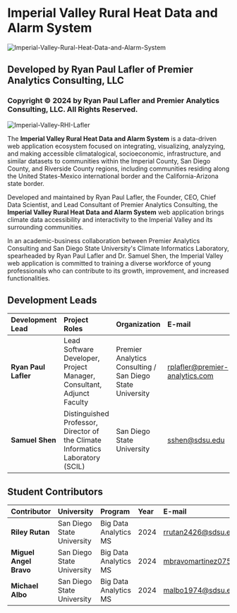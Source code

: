 # Imperial Valley Rural Heat Data and Alarm System

![Imperial-Valley-Rural-Heat-Data-and-Alarm-System](https://github.com/user-attachments/assets/73860703-997e-4005-a38a-0eceb09c427b)


## Developed by Ryan Paul Lafler of Premier Analytics Consulting, LLC

### Copyright © 2024 by Ryan Paul Lafler and Premier Analytics Consulting, LLC. All Rights Reserved.

![Imperial-Valley-RHI-Lafler](https://github.com/user-attachments/assets/a51ec2f1-f08b-4247-9db4-f291789225d0)

The **Imperial Valley Rural Heat Data and Alarm System** is a data-driven web application ecosystem focused on integrating, visualizing, analyzying, and making accessible climatalogical, socioeconomic, infrastructure, and similar datasets to communities within the Imperial County, San Diego County, and Riverside County regions, including communities residing along the United States-Mexico international border and the California-Arizona state border. 

Developed and maintained by Ryan Paul Lafler, the Founder, CEO, Chief Data Scientist, and Lead Consultant of Premier Analytics Consulting, the **Imperial Valley Rural Heat Data and Alarm System** web application brings climate data accessibility and interactivity to the Imperial Valley and its surrounding communities.

In an academic-business collaboration between Premier Analytics Consulting and San Diego State University's Climate Informatics Laboratory, spearheaded by Ryan Paul Lafler and Dr. Samuel Shen, the Imperial Valley web application is committed to training a diverse workforce of young professionals who can contribute to its growth, improvement, and increased functionalities.

<h2>Development Leads</h2>

| Development Lead | Project Roles | Organization | E-mail | Website | LinkedIn |
| :-- | :-- | :-- | :-- | :-- | :-- |
| **Ryan Paul Lafler** | Lead Software Developer, Project Manager, Consultant, Adjunct Faculty | Premier Analytics Consulting / San Diego State University | rplafler@premier-analytics.com | www.Premier-Analytics.com | www.LinkedIn.com/in/RyanPaulLafler |
| **Samuel Shen** | Distinguished Professor, Director of the Climate Informatics Laboratory (SCIL) | San Diego State University | sshen@sdsu.edu | https://Shen.sdsu.edu/ | www.LinkedIn.com/in/Sam-Shen-51725919a/ |



<h2>Student Contributors</h2>

| Contributor | University | Program | Year | E-mail | LinkedIn |
| :-- | :-- | :-- | :-- | :-- | :-- |
| **Riley Rutan** | San Diego State University | Big Data Analytics MS | 2024 | rrutan2426@sdsu.edu | www.LinkedIn.com/in/Riley-Rutan-2a5ba5178 |
| **Miguel Angel Bravo** | San Diego State University | Big Data Analytics MS | 2024 | mbravomartinez0754@sdsu.edu | www.LinkedIn.com/in/Miguel-Angel-Bravo/ |
| **Michael Albo** | San Diego State University | Big Data Analytics MS | 2024 | malbo1974@sdsu.edu | www.LinkedIn.com/in/Michael-Albo-55b74b196 |
